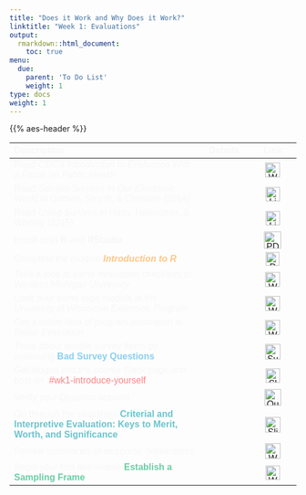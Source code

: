 ```yaml
---
title: "Does it Work and Why Does it Work?"
linktitle: "Week 1: Evaluations"
output:
  rmarkdown::html_document:
    toc: true
menu:
  due:
    parent: 'To Do List'
    weight: 1
type: docs
weight: 1
---
```


<script src="/rmarkdown-libs/kePrint/kePrint.js"></script>

<link href="/rmarkdown-libs/lightable/lightable.css" rel="stylesheet" />

{{% aes-header %}}

<center>
<table class=" lightable-paper" style="font-family: &quot;Arial Narrow&quot;, arial, helvetica, sans-serif; width: auto !important; margin-left: auto; margin-right: auto;">
<thead>
<tr>
<th style="text-align:left;color: #f7f7f7 !important;background-color: transparent !important;vertical-align: middle !important;">
Description
</th>
<th style="text-align:center;color: #f7f7f7 !important;background-color: transparent !important;vertical-align: middle !important;">
Details
</th>
<th style="text-align:center;color: #f7f7f7 !important;background-color: transparent !important;vertical-align: middle !important;">
Link
</th>
</tr>
</thead>
<tbody>
<tr>
<td style="text-align:left;width: 25em; color: #ffffff !important;vertical-align: middle !important;color: #f7f7f7 !important;background-color: transparent !important;vertical-align: middle !important;">
Read <i>CDC’s Introduction to Evaluation With a Focus on Public Health</i>
</td>
<td style="text-align:center;width: 5em; color: #ffffff !important;vertical-align: middle !important;color: #f7f7f7 !important;background-color: transparent !important;vertical-align: middle !important;">
<a href="/readings/01-readings/#read-some-text"><span style="font-size: 25px; color: #89cff0;"><i class="fas fa-info-circle"></i></span></a>
</td>
<td style="text-align:center;width: 5em; color: #ffffff !important;vertical-align: middle !important;color: #f7f7f7 !important;background-color: transparent !important;vertical-align: middle !important;">
<a href="https://www.cdc.gov/eval/guide/introduction/index.htm" target="_blank"><img src="/logos/web-ico.png" alt="Web icon" width="26"></a>
</td>
</tr>
<tr>
<td style="text-align:left;width: 25em; color: #ffffff !important;vertical-align: middle !important;color: #f7f7f7 !important;background-color: transparent !important;vertical-align: middle !important;">
Read <i>Sample Surveys in Our Electronic World</i> in Dillman, Smyth, & Christian (2014)
</td>
<td style="text-align:center;width: 5em; color: #ffffff !important;vertical-align: middle !important;color: #f7f7f7 !important;background-color: transparent !important;vertical-align: middle !important;">
<a href="/readings/01-readings/#read-some-text"><span style="font-size: 25px; color: #89cff0;"><i class="fas fa-info-circle"></i></span></a>
</td>
<td style="text-align:center;width: 5em; color: #ffffff !important;vertical-align: middle !important;color: #f7f7f7 !important;background-color: transparent !important;vertical-align: middle !important;">
<a href="https://ebookcentral.proquest.com/lib/wvu/detail.action?docID=4722459" target="_blank"><img src="/logos/library-ico.png" alt="Library icon" width="25"></a>
</td>
</tr>
<tr>
<td style="text-align:left;width: 25em; color: #ffffff !important;vertical-align: middle !important;color: #f7f7f7 !important;background-color: transparent !important;vertical-align: middle !important;">
Read <i>Using Surveys</i> in Hatry, Newcomer, & Wholey (2015)
</td>
<td style="text-align:center;width: 5em; color: #ffffff !important;vertical-align: middle !important;color: #f7f7f7 !important;background-color: transparent !important;vertical-align: middle !important;">
<a href="/readings/01-readings/#read-some-text"><span style="font-size: 25px; color: #89cff0;"><i class="fas fa-info-circle"></i></span></a>
</td>
<td style="text-align:center;width: 5em; color: #ffffff !important;vertical-align: middle !important;color: #f7f7f7 !important;background-color: transparent !important;vertical-align: middle !important;">
<a href="https://www.thetaminusb.com/intro-measurement-r/introduction.html" target="_blank"><img src="/logos/library-ico.png" alt="Library icon" width="25"></a>
</td>
</tr>
<tr>
<td style="text-align:left;width: 25em; color: #ffffff !important;vertical-align: middle !important;color: #f7f7f7 !important;background-color: transparent !important;vertical-align: middle !important;">
Install both <b>R</b> and <b>RStudio</b>
</td>
<td style="text-align:center;width: 5em; color: #ffffff !important;vertical-align: middle !important;color: #f7f7f7 !important;background-color: transparent !important;vertical-align: middle !important;">
<a href="/resources/install/"><span style="font-size: 25px; color: #89cff0;"><i class="fas fa-info-circle"></i></span></a>
</td>
<td style="text-align:center;width: 5em; color: #ffffff !important;vertical-align: middle !important;color: #f7f7f7 !important;background-color: transparent !important;vertical-align: middle !important;">
<a href="NA" target="_blank"><img src="/logos/Rscript-ico.png" alt="PDF icon" width="30"></a>
</td>
</tr>
<tr>
<td style="text-align:left;width: 25em; color: #ffffff !important;vertical-align: middle !important;color: #f7f7f7 !important;background-color: transparent !important;vertical-align: middle !important;">
Complete the module <span style="color:#ffc787;font-weight:bold"><i>Introduction to R</i></span>
</td>
<td style="text-align:center;width: 5em; color: #ffffff !important;vertical-align: middle !important;color: #f7f7f7 !important;background-color: transparent !important;vertical-align: middle !important;">
<a href="/modules/01-module/#data-camp"><span style="font-size: 25px; color: #89cff0;"><i class="fas fa-info-circle"></i></span></a>
</td>
<td style="text-align:center;width: 5em; color: #ffffff !important;vertical-align: middle !important;color: #f7f7f7 !important;background-color: transparent !important;vertical-align: middle !important;">
<a href="https://www.datacamp.com" target="_blank"><img src="/logos/dc-ico.png" alt="DataCamp icon" width="24"></a>
</td>
</tr>
<tr>
<td style="text-align:left;width: 25em; color: #ffffff !important;vertical-align: middle !important;color: #f7f7f7 !important;background-color: transparent !important;vertical-align: middle !important;">
Take a look at some evaluation checklists at <i>Western Michigan University</i>
</td>
<td style="text-align:center;width: 5em; color: #ffffff !important;vertical-align: middle !important;color: #f7f7f7 !important;background-color: transparent !important;vertical-align: middle !important;">
<a href="/resources/evaluation/#checklists"><span style="font-size: 25px; color: #89cff0;"><i class="fas fa-info-circle"></i></span></a>
</td>
<td style="text-align:center;width: 5em; color: #ffffff !important;vertical-align: middle !important;color: #f7f7f7 !important;background-color: transparent !important;vertical-align: middle !important;">
<a href="https://wmich.edu/evaluation/checklists" target="_blank"><img src="/logos/web-ico.png" alt="Web icon" width="26"></a>
</td>
</tr>
<tr>
<td style="text-align:left;width: 25em; color: #ffffff !important;vertical-align: middle !important;color: #f7f7f7 !important;background-color: transparent !important;vertical-align: middle !important;">
Look over some logic models at the <i>University of Wisconsin Extension Program</i>
</td>
<td style="text-align:center;width: 5em; color: #ffffff !important;vertical-align: middle !important;color: #f7f7f7 !important;background-color: transparent !important;vertical-align: middle !important;">
<a href="/resources/evaluation/#logic-models"><span style="font-size: 25px; color: #89cff0;"><i class="fas fa-info-circle"></i></span></a>
</td>
<td style="text-align:center;width: 5em; color: #ffffff !important;vertical-align: middle !important;color: #f7f7f7 !important;background-color: transparent !important;vertical-align: middle !important;">
<a href="https://fyi.extension.wisc.edu/programdevelopment/logic-models/" target="_blank"><img src="/logos/web-ico.png" alt="Web icon" width="26"></a>
</td>
</tr>
<tr>
<td style="text-align:left;width: 25em; color: #ffffff !important;vertical-align: middle !important;color: #f7f7f7 !important;background-color: transparent !important;vertical-align: middle !important;">
Get a better idea of program evaluation at <i>Better Evaluation</i>
</td>
<td style="text-align:center;width: 5em; color: #ffffff !important;vertical-align: middle !important;color: #f7f7f7 !important;background-color: transparent !important;vertical-align: middle !important;">
<a href="/resources/evaluation/#a-whole-bunch-of-methods"><span style="font-size: 25px; color: #89cff0;"><i class="fas fa-info-circle"></i></span></a>
</td>
<td style="text-align:center;width: 5em; color: #ffffff !important;vertical-align: middle !important;color: #f7f7f7 !important;background-color: transparent !important;vertical-align: middle !important;">
<a href="https://www.betterevaluation.org/en" target="_blank"><img src="/logos/web-ico.png" alt="Web icon" width="26"></a>
</td>
</tr>
<tr>
<td style="text-align:left;width: 25em; color: #ffffff !important;vertical-align: middle !important;color: #f7f7f7 !important;background-color: transparent !important;vertical-align: middle !important;">
Think about terrible survey items by assessing <span style="color:#89cff0;font-weight:bold">Bad Survey Questions</span>
</td>
<td style="text-align:center;width: 5em; color: #ffffff !important;vertical-align: middle !important;color: #f7f7f7 !important;background-color: transparent !important;vertical-align: middle !important;">
<a href="/tasks/01-task/#mulling-bad-survey-questions"><span style="font-size: 25px; color: #89cff0;"><i class="fas fa-info-circle"></i></span></a>
</td>
<td style="text-align:center;width: 5em; color: #ffffff !important;vertical-align: middle !important;color: #f7f7f7 !important;background-color: transparent !important;vertical-align: middle !important;">
<a href="NA" target="_blank"><img src="/logos/slideshow-ico.png" alt="Survey icon" width="27"></a>
</td>
</tr>
<tr>
<td style="text-align:left;width: 25em; color: #ffffff !important;vertical-align: middle !important;color: #f7f7f7 !important;background-color: transparent !important;vertical-align: middle !important;">
Get logged into the course Slack page and post on <a style="color:#ff8384;"> #wk1-introduce-yourself</a>
</td>
<td style="text-align:center;width: 5em; color: #ffffff !important;vertical-align: middle !important;color: #f7f7f7 !important;background-color: transparent !important;vertical-align: middle !important;">
<a href="/tasks/01-task/#class-slack-account-access"><span style="font-size: 25px; color: #89cff0;"><i class="fas fa-info-circle"></i></span></a>
</td>
<td style="text-align:center;width: 5em; color: #ffffff !important;vertical-align: middle !important;color: #f7f7f7 !important;background-color: transparent !important;vertical-align: middle !important;">
<a href="https://edp619fall2022.slack.com/" target="_blank"><img src="/logos/slack-ico.png" alt="Slack icon" width="25"></a>
</td>
</tr>
<tr>
<td style="text-align:left;width: 25em; color: #ffffff !important;vertical-align: middle !important;color: #f7f7f7 !important;background-color: transparent !important;vertical-align: middle !important;">
Verify your Qualtrics account
</td>
<td style="text-align:center;width: 5em; color: #ffffff !important;vertical-align: middle !important;color: #f7f7f7 !important;background-color: transparent !important;vertical-align: middle !important;">
<a href="/tasks/01-tasks/#verify-qualtrics-account-login"><span style="font-size: 25px; color: #89cff0;"><i class="fas fa-info-circle"></i></span></a>
</td>
<td style="text-align:center;width: 5em; color: #ffffff !important;vertical-align: middle !important;color: #f7f7f7 !important;background-color: transparent !important;vertical-align: middle !important;">
<a href="htts://wvu.qualtrics.com" target="_blank"><img src="/logos/qualtrics-ico.png" alt="Qualtrics icon" width="29"></a>
</td>
</tr>
<tr>
<td style="text-align:left;width: 25em; color: #ffffff !important;vertical-align: middle !important;color: #f7f7f7 !important;background-color: transparent !important;vertical-align: middle !important;">
Go through the slideshow <span style="color:#6ac4cd;font-weight:bold">Criterial and Interpretive Evaluation: Keys to Merit, Worth, and Significance</span>
</td>
<td style="text-align:center;width: 5em; color: #ffffff !important;vertical-align: middle !important;color: #f7f7f7 !important;background-color: transparent !important;vertical-align: middle !important;">
<a href="/tasks/01-tasks/#learn-about-program-evaluation"><span style="font-size: 25px; color: #89cff0;"><i class="fas fa-info-circle"></i></span></a>
</td>
<td style="text-align:center;width: 5em; color: #ffffff !important;vertical-align: middle !important;color: #f7f7f7 !important;background-color: transparent !important;vertical-align: middle !important;">
<a href="NA" target="_blank"><img src="/logos/slideshow-ico.png" alt="Slideshow icon" width="27"></a>
</td>
</tr>
<tr>
<td style="text-align:left;width: 25em; color: #ffffff !important;vertical-align: middle !important;color: #f7f7f7 !important;background-color: transparent !important;vertical-align: middle !important;">
Review summaries of all course deliverables
</td>
<td style="text-align:center;width: 5em; color: #ffffff !important;vertical-align: middle !important;color: #f7f7f7 !important;background-color: transparent !important;vertical-align: middle !important;">
<a href="/tasks/"><span style="font-size: 25px; color: #89cff0;"><i class="fas fa-info-circle"></i></span></a>
</td>
<td style="text-align:center;width: 5em; color: #ffffff !important;vertical-align: middle !important;color: #f7f7f7 !important;background-color: transparent !important;vertical-align: middle !important;">
<a href="NA" target="_blank"><img src="/logos/webpage-ico.png" alt="Webpage icon" width="27"></a>
</td>
</tr>
<tr>
<td style="text-align:left;width: 25em; color: #ffffff !important;vertical-align: middle !important;color: #f7f7f7 !important;background-color: transparent !important;vertical-align: middle !important;">
Begin your first deliverable <span style="color:#6acda5;font-weight:bold">Establish a Sampling Frame</span>
</td>
<td style="text-align:center;width: 5em; color: #ffffff !important;vertical-align: middle !important;color: #f7f7f7 !important;background-color: transparent !important;vertical-align: middle !important;">
<a href="/deliverables/01-l1/"><span style="font-size: 25px; color: #89cff0;"><i class="fas fa-info-circle"></i></span></a>
</td>
<td style="text-align:center;width: 5em; color: #ffffff !important;vertical-align: middle !important;color: #f7f7f7 !important;background-color: transparent !important;vertical-align: middle !important;">
<a href="NA" target="_blank"><img src="/logos/wvu-gold-ico.png" alt="WVU icon" width="25"></a>
</td>
</tr>
</tbody>
</table>
</center>
